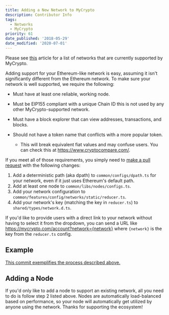 ```yaml
---
title: Adding a New Network to MyCrypto
description: Contributor Info
tags:
  - Networks
  - MyCrypto
priority: 61
date_published: '2018-05-29'
date_modified: '2020-07-01'
---
```


Please see [this](/general-knowledge/about-mycrypto/supported-networks) article for a list of networks that are currently supported by MyCrypto.

Adding support for your Ethereum-like network is easy, assuming it isn't significantly different from the Ethereum network. To make sure your network is well supported, we require the following:

* Must have at least one reliable, working node.

* Must be EIP155 compliant with a unique Chain ID this is not used by any other MyCrypto-supported network.

* Must have a block explorer that can view addresses, transactions, and blocks.

* Should not have a token name that conflicts with a more popular token.
  * This will break equivalent fiat values and may confuse users. You can check this at <https://www.cryptocompare.com/>.
  
If you meet all of those requirements, you simply need to [make a pull request](https://github.com/MyCryptoHQ/MyCrypto) with the following changes:

1. Add a deterministic path (aka dpath) to `common/configs/dpath.ts` for your network, even if it just uses Ethereum's default path.
2. Add at least one node to `common/libs/nodes/configs.ts`.
3. Add your network configuration to `common/features/config/networks/static/reducer.ts`.
4. Add your network's key (matching the key in `reducer.ts`) to `shared/types/network.d.ts`.

If you'd like to provide users with a direct link to your network without having to select it from the dropdown, you can send a URL like <https://mycrypto.com/account?network={network}> where `{network}` is the key from the `reducer.ts` config.

## Example

[This commit exemplifies the process described above.](https://github.com/MyCryptoHQ/MyCrypto/pull/1962/files)

## Adding a Node

If you'd only like to add a node to support an existing network, all you need to do is follow step 2 listed above. Nodes are automatically load-balanced based on performance, so your node will automatically get utilized by anyone using the network. Thanks for supporting the ecosystem!

